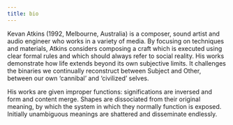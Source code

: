 ```yaml
---
title: bio
---
```


Kevan Atkins (1992, Melbourne, Australia) is a composer, sound artist and
audio engineer who works in a variety of media. By focusing on techniques and
materials, Atkins considers composing a craft which is executed using clear formal rules and which should always refer to social reality. His works demonstrate how life extends beyond its own subjective limits. It challenges the binaries we continually reconstruct between Subject and Other, between our own ‘cannibal’ and ‘civilized’ selves.

His works are given improper functions: significations are inversed and form and content merge. Shapes are dissociated from their original meaning, by which the system in which they normally function is exposed. Initially unambiguous meanings are shattered and disseminate endlessly.
